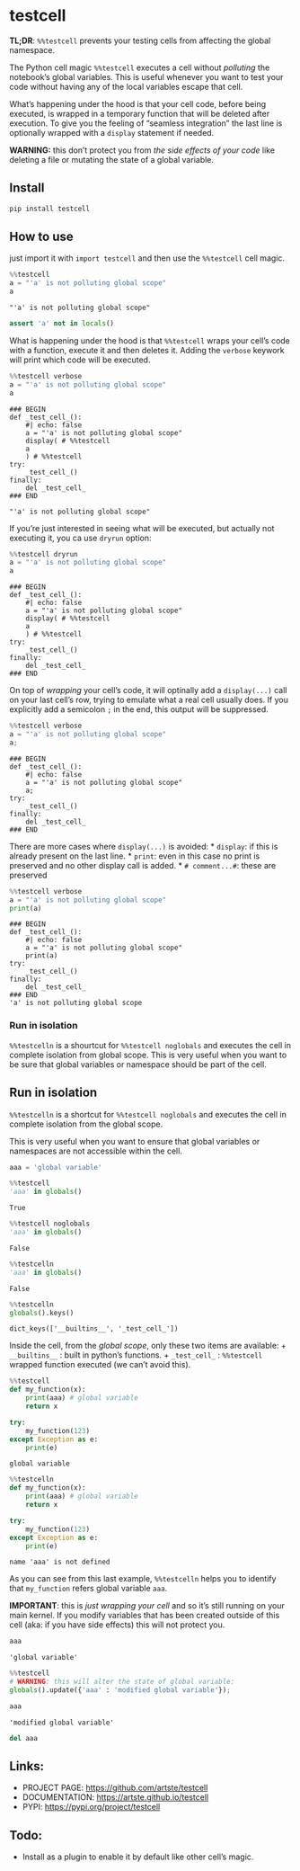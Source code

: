 # testcell

<!-- WARNING: THIS FILE WAS AUTOGENERATED! DO NOT EDIT! -->

**TL;DR**: `%%testcell` prevents your testing cells from affecting the
global namespace.

The Python cell magic `%%testcell` executes a cell without *polluting*
the notebook’s global variables. This is useful whenever you want to
test your code without having any of the local variables escape that
cell.

What’s happening under the hood is that your cell code, before being
executed, is wrapped in a temporary function that will be deleted after
execution. To give you the feeling of “seamless integration” the last
line is optionally wrapped with a `display` statement if needed.

**WARNING:** this don’t protect you from *the side effects of your code*
like deleting a file or mutating the state of a global variable.

## Install

``` sh
pip install testcell
```

## How to use

just import it with `import testcell` and then use the `%%testcell` cell
magic.

``` python
%%testcell
a = "'a' is not polluting global scope"
a
```

    "'a' is not polluting global scope"

``` python
assert 'a' not in locals()
```

What is happening under the hood is that `%%testcell` wraps your cell’s
code with a function, execute it and then deletes it. Adding the
`verbose` keywork will print which code will be executed.

``` python
%%testcell verbose
a = "'a' is not polluting global scope"
a
```


    ### BEGIN
    def _test_cell_():
        #| echo: false
        a = "'a' is not polluting global scope"
        display( # %%testcell
        a
        ) # %%testcell
    try:
        _test_cell_()
    finally:
        del _test_cell_
    ### END

    "'a' is not polluting global scope"

If you’re just interested in seeing what will be executed, but actually
not executing it, you ca use `dryrun` option:

``` python
%%testcell dryrun
a = "'a' is not polluting global scope"
a
```


    ### BEGIN
    def _test_cell_():
        #| echo: false
        a = "'a' is not polluting global scope"
        display( # %%testcell
        a
        ) # %%testcell
    try:
        _test_cell_()
    finally:
        del _test_cell_
    ### END

On top of *wrapping* your cell’s code, it will optinally add a
`display(...)` call on your last cell’s row, trying to emulate what a
real cell usually does. If you explicitly add a semicolon `;` in the
end, this output will be suppressed.

``` python
%%testcell verbose
a = "'a' is not polluting global scope"
a;
```


    ### BEGIN
    def _test_cell_():
        #| echo: false
        a = "'a' is not polluting global scope"
        a;
    try:
        _test_cell_()
    finally:
        del _test_cell_
    ### END

There are more cases where `display(...)` is avoided: \* `display`: if
this is already present on the last line. \* `print`: even in this case
no print is preserved and no other display call is added. \*
`# comment...#`: these are preserved

``` python
%%testcell verbose
a = "'a' is not polluting global scope"
print(a)
```


    ### BEGIN
    def _test_cell_():
        #| echo: false
        a = "'a' is not polluting global scope"
        print(a)
    try:
        _test_cell_()
    finally:
        del _test_cell_
    ### END
    'a' is not polluting global scope

### Run in isolation

`%%testcelln` is a shourtcut for `%%testcell noglobals` and executes the
cell in complete isolation from global scope. This is very useful when
you want to be sure that global variables or namespace should be part of
the cell.

## Run in isolation

`%%testcelln` is a shortcut for `%%testcell noglobals` and executes the
cell in complete isolation from the global scope.

This is very useful when you want to ensure that global variables or
namespaces are not accessible within the cell.

``` python
aaa = 'global variable'
```

``` python
%%testcell
'aaa' in globals()
```

    True

``` python
%%testcell noglobals
'aaa' in globals()
```

    False

``` python
%%testcelln
'aaa' in globals()
```

    False

``` python
%%testcelln
globals().keys()
```

    dict_keys(['__builtins__', '_test_cell_'])

Inside the cell, from the *global scope*, only these two items are
available: + `__builtins__` : built in python’s functions. +
`_test_cell_` : `%%testcell` wrapped function executed (we can’t avoid
this).

``` python
%%testcell
def my_function(x):
    print(aaa) # global variable
    return x

try:
    my_function(123)
except Exception as e:
    print(e)
```

    global variable

``` python
%%testcelln
def my_function(x):
    print(aaa) # global variable
    return x

try:
    my_function(123)
except Exception as e:
    print(e)
```

    name 'aaa' is not defined

As you can see from this last example, `%%testcelln` helps you to
identify that `my_function` refers global variable `aaa`.

**IMPORTANT**: this is *just wrapping your cell* and so it’s still
running on your main kernel. If you modify variables that has been
created outside of this cell (aka: if you have side effects) this will
not protect you.

``` python
aaa
```

    'global variable'

``` python
%%testcell 
# WARNING: this will alter the state of global variable:
globals().update({'aaa' : 'modified global variable'});
```

``` python
aaa
```

    'modified global variable'

``` python
del aaa
```

## Links:

- PROJECT PAGE: https://github.com/artste/testcell
- DOCUMENTATION: https://artste.github.io/testcell
- PYPI: https://pypi.org/project/testcell

## Todo:

- Install as a plugin to enable it by default like other cell’s magic.
